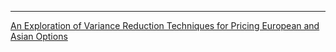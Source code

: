 --------------------------------

[An Exploration of Variance Reduction Techniques for Pricing European and Asian Options](https://github.com/jessefreitag/MonteCarlo)    



